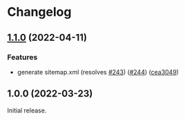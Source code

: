 # Changelog

## [1.1.0](https://github.com/fluid-project/trivet/compare/v1.0.0...v1.1.0) (2022-04-11)


### Features

* generate sitemap.xml (resolves [#243](https://github.com/fluid-project/trivet/issues/243)) ([#244](https://github.com/fluid-project/trivet/issues/244)) ([cea3049](https://github.com/fluid-project/trivet/commit/cea304998a7586446b18739883436272732321fe))

## 1.0.0 (2022-03-23)

Initial release.
